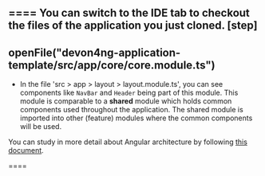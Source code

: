 

====
You can switch to the IDE tab to checkout the files of the application you just cloned.
[step]
--
openFile(&#34;devon4ng-application-template/src/app/core/core.module.ts&#34;)
--
* In the file &#39;src &gt; app &gt; layout &gt; layout.module.ts&#39;, you can see components like `NavBar` and `Header` being part of this module. This module is comparable to a **shared** module which holds common components used throughout the application. The shared module is imported into other (feature) modules where the common components will be used.

You can study in more detail about Angular architecture by following [this document](https://devonfw.com/website/pages/docs/master-devon4ng.asciidoc_architecture.html#meta-architecture.asciidoc_devonfw-reference-client-architecture).

====



